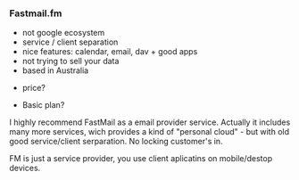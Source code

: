 ### Fastmail.fm

+ not google ecosystem
+ service / client separation
+ nice features: calendar, email, dav + good apps
+ not trying to sell your data
+ based in Australia
- price?

* Basic plan?

I highly recommend FastMail as a email provider service. Actually it
includes many more services, wich provides a kind of "personal cloud" -
but with old good service/client serparation. No locking customer's in.

FM is just a service provider, you use client aplicatins on
mobile/destop devices.
